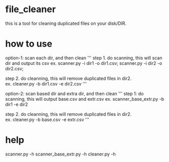 # file_cleaner
this is a tool for cleaning duplicated files on your disk/DIR. 

# how to use
option-1: scan each dir, and then clean
'''
step 1. do scanning, this will scan dir and output its csv
ex. scanner.py -i dir1 -o dir1.csv; scanner.py -i dir2 -o dir2.csv;

step 2. do cleanning, this will remove duplicated files in dir2.  
ex. cleaner.py -b dir1.csv -e dir2.csv
'''

option-2: scan based dir and extra dir, and then clean 
'''
step 1: do scanning, this will output base.csv and extr.csv
ex. scanner_base_extr.py -b dir1 -e dir2

step 2. do cleanning, this will remove duplicated files in dir2.  
ex. cleaner.py -b base.csv -e extr.csv
'''

# help
scanner.py -h
scanner_base_extr.py -h
cleaner.py -h

